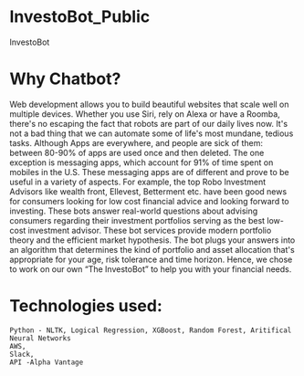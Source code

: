 # InvestoBot_Public
InvestoBot

# Why Chatbot?
Web development allows you to build beautiful websites that scale well on multiple devices. Whether you use Siri, rely on Alexa or have a Roomba, there's no escaping the fact that robots are part of our daily lives now. It's not a bad thing that we can automate some of life's most mundane, tedious tasks. Although Apps are everywhere, and people are sick of them: between 80-90% of apps are used once and then deleted. The one exception is messaging apps, which account for 91% of time spent on mobiles in the U.S. These messaging apps are of different and prove to be useful in a variety of aspects.
For example, the top Robo Investment Advisors like wealth front, Ellevest, Betterment etc. have been good news for consumers looking for low cost financial advice and looking forward to investing. These bots answer real-world questions about advising consumers regarding their investment portfolios serving as the best low-cost investment advisor. These bot services provide modern portfolio theory and the efficient market hypothesis. The bot plugs your answers into an algorithm that determines the kind of portfolio and asset allocation that's appropriate for your age, risk tolerance and time horizon. Hence, we chose to work on our own “The InvestoBot” to help you with your financial needs.

# Technologies used:
    Python - NLTK, Logical Regression, XGBoost, Random Forest, Aritifical Neural Networks
    AWS, 
    Slack,
    API -Alpha Vantage
